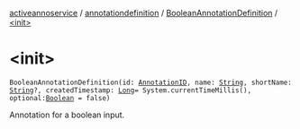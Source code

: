 [activeannoservice](../../index.md) / [annotationdefinition](../index.md) / [BooleanAnnotationDefinition](index.md) / [&lt;init&gt;](./-init-.md)

# &lt;init&gt;

`BooleanAnnotationDefinition(id: `[`AnnotationID`](../-annotation-i-d.md)`, name: `[`String`](https://kotlinlang.org/api/latest/jvm/stdlib/kotlin/-string/index.html)`, shortName: `[`String`](https://kotlinlang.org/api/latest/jvm/stdlib/kotlin/-string/index.html)`?, createdTimestamp: `[`Long`](https://kotlinlang.org/api/latest/jvm/stdlib/kotlin/-long/index.html)` = System.currentTimeMillis(), optional: `[`Boolean`](https://kotlinlang.org/api/latest/jvm/stdlib/kotlin/-boolean/index.html)` = false)`

Annotation for a boolean input.

